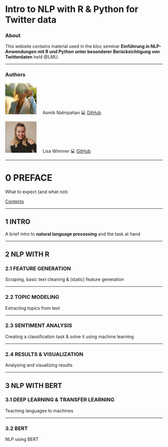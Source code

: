 # Intro to NLP with R & Python for Twitter data
### About

This website contains material used in the bloc seminar **Einführung in NLP-Anwendungen mit R und Python unter besonderer Berücksichtigung von Twitterdaten** held @LMU.

***

### Authors

<img src="figures/bild_asmik.jfif" width="100" height="100"> &nbsp; &nbsp; Asmik Nalmpatian 💻 [GitHub](https://github.com/asmiknalmpatian)

<img src="figures/bild_lisa.PNG" width="100" height="100"> &nbsp; &nbsp; Lisa Wimmer 💻 [GitHub](https://github.com/lisa-wm)

***

# **0 PREFACE**
What to expect (and what not)

[Contents](pages/test.html)

***

## **1 INTRO**
A brief intro to **natural language processing** and the task at hand

***

## **2 NLP WITH R**
### **2.1 FEATURE GENERATION**
Scraping, basic text cleaning & (static) feature generation

***

### **2.2 TOPIC MODELING**
Extracting topics from text

***

### **2.3 SENTIMENT ANALYSIS**
Creating a classification task & solve it using machine learning

***

### **2.4 RESULTS & VISUALIZATION**
Analysing and visualizing results

***

## **3 NLP WITH BERT**
### **3.1 DEEP LEARNING & TRANSFER LEARNING**
Teaching languages to machines

***

### **3.2 BERT**
NLP using BERT


